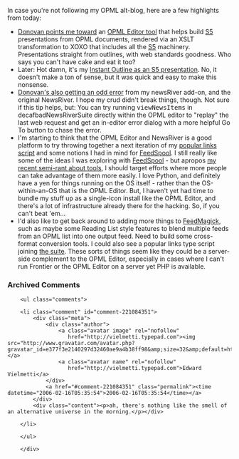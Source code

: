  <p>In case you're not following my OPML alt-blog, here are a few highlights from today:</p>
     <ul>
     <li>
     <span><a href="http://blogs.opml.org/dwatts/2006/02/15#When:5:00:28PM">Donovan points me toward</a> an <a href="http://blogs.opml.org/spaziopml/2005/08/12#presentingaPresentationTool">OPML Editor tool</a> that helps build <a href="http://www.meyerweb.com/eric/tools/s5/">S5</a> presentations from OPML documents, rendered via an XSLT transformation to XOXO that includes all the <a href="http://www.meyerweb.com/eric/tools/s5/">S5</a> machinery.  Presentations straight from outlines, with web standards goodness.  Who says you can't have cake and eat it too? </span>
     </li>
     <li>
     <span>Later:  Hot damn, it's my <a href="http://hosting.opml.org/decafbad/l.m.orchard.xml">Instant Outline as an S5 presentation</a>.  No, it doesn't make a ton of sense, but it was quick and easy to make this nonsense.</span>
     </li>
     <li>
     <span><a href="http://blogs.opml.org/dwatts/2006/02/15#When:4:55:09PM">Donovan's also getting an odd error</a> from my newsRiver add-on, and the original NewsRiver.  I hope my crud didn't break things, though.  Not sure if this tip helps, but:  You can try running <kbd>viewNewsItems</kbd> in decafbadNewsRiverSuite directly within the OPML editor to "replay" the last web request and get an in-editor error dialog with a more helpful Go To button to chase the error.</span>
     </li>
     <li>
     <span>I'm starting to think that the OPML Editor and NewsRiver is a good platform to try throwing together a next iteration of my <a href="http://decafbad.com/trac/browser/trunk/hacking_rss_and_atom/ch15_popular_links.py">popular links script</a> and some notions I had in mind for <a href="http://decafbad.com/trac/wiki/FeedSpool">FeedSpool</a>.  I still really like some of the ideas I was exploring with <a href="http://decafbad.com/trac/wiki/FeedSpool">FeedSpool</a> - but apropos <a href="http://decafbad.com/blog/2006/02/13/reading-lists-opml-xoxo-semantic-web-and-tools">my recent semi-rant about tools</a>, I should target efforts where more people can take advantage of them more easily.  I love Python, and definitely have a yen for things running on the OS itself - rather than the OS-within-an-OS that is the OPML Editor.  But, I haven't yet had time to bundle my stuff up as a single-icon install like the OPML Editor, and there's a lot of infrastructure already there for the hacking.  So, if you can't beat 'em...</span>
     </li>
     <li>
     <span>I'd also like to get back around to adding more things to <a href="http://decafbad.com/trac/wiki/FeedMagick">FeedMagick</a>, such as maybe some Reading List style features to blend multiple feeds from an OPML list into one output feed.  Need to build some cross-format conversion tools.  I could also see a popular links type script joining <a href="http://decafbad.com/2005/12/FeedMagick/">the suite</a>.  These sorts of things seem like they could be a server-side complement to the OPML Editor, especially in cases where I can't run Frontier or the OPML Editor on a server yet PHP is available.</span>
     </li>
     </ul>

<div id="comments" class="comments archived-comments">
            <h3>Archived Comments</h3>
            
        <ul class="comments">
            
        <li class="comment" id="comment-221084351">
            <div class="meta">
                <div class="author">
                    <a class="avatar image" rel="nofollow" 
                       href="http://vielmetti.typepad.com"><img src="http://www.gravatar.com/avatar.php?gravatar_id=e377f3e2140297d32460ae9a4b38ff98&amp;size=32&amp;default=http://mediacdn.disqus.com/1320279820/images/noavatar32.png"/></a>
                    <a class="avatar name" rel="nofollow" 
                       href="http://vielmetti.typepad.com">Edward Vielmetti</a>
                </div>
                <a href="#comment-221084351" class="permalink"><time datetime="2006-02-16T05:35:54">2006-02-16T05:35:54</time></a>
            </div>
            <div class="content"><p>ah, there's nothing like the smell of an alternative universe in the morning.</p></div>
            
        </li>
    
        </ul>
    
        </div>
    